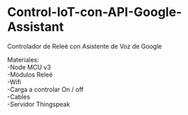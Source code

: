 # Control-IoT-con-API-Google-Assistant
Controlador de Releé con Asistente de Voz de Google

Materiales:
<br> -Node MCU v3
<br> -Módulos Releé
<br> -Wifi
<br> -Carga a controlar On / off
<br> -Cables
<br> -Servidor Thingspeak
